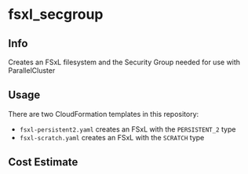 # fsxl_secgroup

## Info

Creates an FSxL filesystem and the Security Group needed for use with ParallelCluster

## Usage

There are two CloudFormation templates in this repository:
* `fsxl-persistent2.yaml` creates an FSxL with the `PERSISTENT_2` type
* `fsxl-scratch.yaml` creates an FSxL with the `SCRATCH` type

## Cost Estimate
